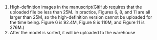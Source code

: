 1. High-definition images in the manuscript(GitHub requires that the uploaded file be less than 25M. In practice, Figures 6, 8, and 11 are all larger than 25M, so the high-definition version cannot be uploaded for the time being. Figure 6 is 92.4M, Figure 8 is 110M, and Figure 11 is 276M.)
2. After the model is sorted, it will be uploaded to the warehouse
